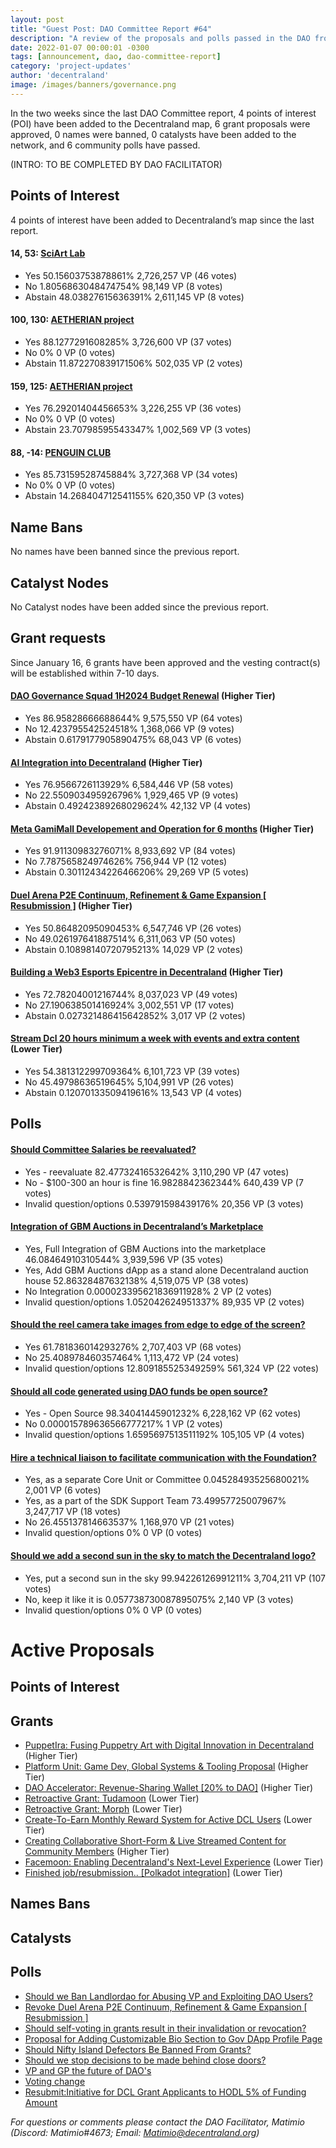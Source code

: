```yaml
---
layout: post
title: "Guest Post: DAO Committee Report #64"
description: "A review of the proposals and polls passed in the DAO from January 16 through January 31".
date: 2022-01-07 00:00:01 -0300
tags: [announcement, dao, dao-committee-report]
category: 'project-updates'
author: 'decentraland'
image: /images/banners/governance.png
---
```


In the two weeks since the last DAO Committee report, 4 points of interest (POI) have been added to the Decentraland map, 6 grant proposals were approved, 0 names were banned, 0 catalysts have been added to the network, and 6 community polls have passed.

(INTRO: TO BE COMPLETED BY DAO FACILITATOR)

## Points of Interest
4 points of interest have been added to Decentraland’s map since the last report.


#### 14, 53: [SciArt Lab](https://governance.decentraland.org/proposal/?id=a109a194-e138-4441-a0bb-e7108f7cafd5)

* Yes 50.15603753878861% 2,726,257 VP (46 votes)
* No 1.8056863048474754% 98,149 VP (8 votes)
* Abstain 48.03827615636391% 2,611,145 VP (8 votes)


#### 100, 130: [AETHERIAN project](https://governance.decentraland.org/proposal/?id=7a0c7cf9-9c02-49f1-9a16-2ef8345e2e80)

* Yes 88.1277291608285% 3,726,600 VP (37 votes)
* No 0% 0 VP (0 votes)
* Abstain 11.872270839171506% 502,035 VP (2 votes)


#### 159, 125: [AETHERIAN project](https://governance.decentraland.org/proposal/?id=51c498f7-6f00-4708-bc55-bfea7dad57c1)

* Yes 76.29201404456653% 3,226,255 VP (36 votes)
* No 0% 0 VP (0 votes)
* Abstain 23.70798595543347% 1,002,569 VP (3 votes)


#### 88, -14: [PENGUIN CLUB](https://governance.decentraland.org/proposal/?id=c6d5203c-fbe2-4d36-8c73-5ba5d950bafe)

* Yes 85.73159528745884% 3,727,368 VP (34 votes)
* No 0% 0 VP (0 votes)
* Abstain 14.268404712541155% 620,350 VP (3 votes)


## Name Bans

No names have been banned since the previous report.

## Catalyst Nodes
No Catalyst nodes have been added since the previous report.


## Grant requests
Since January 16, 6 grants have been approved and the vesting contract(s) will be established within 7-10 days.


#### [DAO Governance Squad 1H2024 Budget Renewal](https://governance.decentraland.org/proposal/?id=dcc5133c-2e22-4c63-b8eb-f50a758c6ae2) (Higher Tier)

* Yes 86.95828666688644% 9,575,550 VP (64 votes)
* No 12.423795542524518% 1,368,066 VP (9 votes)
* Abstain 0.6179177905890475% 68,043 VP (6 votes)


#### [AI Integration into Decentraland](https://governance.decentraland.org/proposal/?id=42a603d2-9b6c-4d80-afb3-b2d029ffd367) (Higher Tier)

* Yes 76.9566726113929% 6,584,446 VP (58 votes)
* No 22.550903495926796% 1,929,465 VP (9 votes)
* Abstain 0.49242389268029624% 42,132 VP (4 votes)


#### [Meta GamiMall Developement and Operation for 6 months](https://governance.decentraland.org/proposal/?id=7c7a1610-7a33-4e42-9b14-4cd328669c38) (Higher Tier)

* Yes 91.91130983276071% 8,933,692 VP (84 votes)
* No 7.787565824974626% 756,944 VP (12 votes)
* Abstain 0.30112434226466206% 29,269 VP (5 votes)


#### [Duel Arena P2E Continuum, Refinement &amp; Game Expansion [ Resubmission ]](https://governance.decentraland.org/proposal/?id=1b8eef75-add3-49d6-9181-3061daaf22ec) (Higher Tier)

* Yes 50.86482095090453% 6,547,746 VP (26 votes)
* No 49.026197641887514% 6,311,063 VP (50 votes)
* Abstain 0.10898140720795213% 14,029 VP (2 votes)


#### [Building a Web3 Esports Epicentre in Decentraland](https://governance.decentraland.org/proposal/?id=15bae901-913b-45c2-a404-5e67749b7219) (Higher Tier)

* Yes 72.78204001216744% 8,037,023 VP (49 votes)
* No 27.190638501416924% 3,002,551 VP (17 votes)
* Abstain 0.027321486415642852% 3,017 VP (2 votes)


#### [Stream Dcl 20 hours minimum a week with events and extra content](https://governance.decentraland.org/proposal/?id=ff19c0eb-27fb-4119-b5f5-2e4a2fc4fbb8) (Lower Tier)

* Yes 54.381312299709364% 6,101,723 VP (39 votes)
* No 45.49798636519645% 5,104,991 VP (26 votes)
* Abstain 0.12070133509419616% 13,543 VP (4 votes)


## Polls

#### [Should Committee Salaries be reevaluated?](https://governance.decentraland.org/proposal/?id=0b54cb86-255e-4ecb-969b-3d58333b1413)

* Yes - reevaluate 82.47732416532642% 3,110,290 VP (47 votes)
* No - $100-300 an hour is fine 16.9828842362344% 640,439 VP (7 votes)
* Invalid question/options 0.539791598439176% 20,356 VP (3 votes)


#### [Integration of GBM Auctions in Decentraland’s Marketplace](https://governance.decentraland.org/proposal/?id=f948fa30-6575-41c1-a2e5-57be5fc8ce4e)

* Yes, Full Integration of GBM Auctions into the marketplace 46.08464910310544% 3,939,596 VP (35 votes)
* Yes, Add GBM Auctions dApp as a stand alone Decentraland auction house 52.86328487632138% 4,519,075 VP (38 votes)
* No Integration 0.000023395621836911928% 2 VP (2 votes)
* Invalid question/options 1.052042624951337% 89,935 VP (2 votes)


#### [Should the reel camera take images from edge to edge of the screen?](https://governance.decentraland.org/proposal/?id=64d9f762-dfea-4d4a-91c6-e17345db9092)

* Yes 61.781836014293276% 2,707,403 VP (68 votes)
* No 25.408978460357464% 1,113,472 VP (24 votes)
* Invalid question/options 12.809185525349259% 561,324 VP (22 votes)


#### [Should all code generated using DAO funds be open source?](https://governance.decentraland.org/proposal/?id=e82e640a-aa4a-4353-8183-63339e76cfd0)

* Yes - Open Source 98.34041445901232% 6,228,162 VP (62 votes)
* No 0.000015789636566777217% 1 VP (2 votes)
* Invalid question/options 1.6595697513511192% 105,105 VP (4 votes)


#### [Hire a technical liaison to facilitate communication with the Foundation?](https://governance.decentraland.org/proposal/?id=a3e3340d-8782-4a5e-8344-90cc74d709eb)

* Yes, as a separate Core Unit or Committee 0.04528493525680021% 2,001 VP (6 votes)
* Yes, as a part of the SDK Support Team 73.49957725007967% 3,247,717 VP (18 votes)
* No 26.455137814663537% 1,168,970 VP (21 votes)
* Invalid question/options 0% 0 VP (0 votes)


#### [Should we add a second sun in the sky to match the Decentraland logo?](https://governance.decentraland.org/proposal/?id=a96fd4e0-a439-40ef-bc6b-a43aff102db7)

* Yes, put a second sun in the sky 99.94226126991211% 3,704,211 VP (107 votes)
* No, keep it like it is 0.057738730087895075% 2,140 VP (3 votes)
* Invalid question/options 0% 0 VP (0 votes)



# Active Proposals

## Points of Interest


## Grants

* [PuppetIra: Fusing Puppetry Art with Digital Innovation in Decentraland](https://governance.decentraland.org/proposal/?id=27c424fe-d285-4266-ba6c-ec61ba4e3081) (Higher Tier)
* [Platform Unit: Game Dev, Global Systems &amp; Tooling Proposal](https://governance.decentraland.org/proposal/?id=dc00f623-479a-4f31-ae41-9d2ee8f966a8) (Higher Tier)
* [DAO Accelerator: Revenue-Sharing Wallet [20% to DAO]](https://governance.decentraland.org/proposal/?id=59a1dee7-9d0d-4fb9-9c5c-7057d5f37a13) (Higher Tier)
* [Retroactive Grant: Tudamoon](https://governance.decentraland.org/proposal/?id=ed697713-cd4f-4bb4-bcb2-5c3bf5c567ee) (Lower Tier)
* [Retroactive Grant: Morph](https://governance.decentraland.org/proposal/?id=a0e2bf05-2a60-4443-8ae3-5c9505e74cec) (Lower Tier)
* [Create-To-Earn Monthly Reward System for Active DCL Users](https://governance.decentraland.org/proposal/?id=81ba1207-2375-4ffe-abf6-b69039618ae9) (Lower Tier)
* [Creating Collaborative Short-Form &amp; Live Streamed Content for Community Members](https://governance.decentraland.org/proposal/?id=c94dab4a-28f2-4c7b-83dd-b786aa563427) (Higher Tier)
* [Facemoon: Enabling Decentraland&#39;s Next-Level Experience](https://governance.decentraland.org/proposal/?id=034fbe30-038d-4349-b6ee-fcb80469b64e) (Lower Tier)
* [Finished job/resubmission.. [Polkadot integration]](https://governance.decentraland.org/proposal/?id=79b5abda-262e-4b76-a948-d7cc6f5719ac) (Lower Tier)

## Names Bans


## Catalysts


## Polls

* [Should we Ban Landlordao for Abusing VP and Exploiting DAO Users?](https://governance.decentraland.org/proposal/?id=e8d1bbb7-4309-4be9-9570-a0a7b62a7390)
* [Revoke Duel Arena P2E Continuum, Refinement &amp; Game Expansion [ Resubmission ]](https://governance.decentraland.org/proposal/?id=3b92b879-c975-4407-b87a-b03c20baff81)
* [Should self-voting in grants result in their invalidation or revocation?](https://governance.decentraland.org/proposal/?id=fee72e67-9342-4fa9-8574-688916c8419a)
* [Proposal for Adding Customizable Bio Section to Gov DApp Profile Page](https://governance.decentraland.org/proposal/?id=c6948240-c8a2-4d37-8a31-1b93331a82db)
* [Should Nifty Island Defectors Be Banned From Grants?](https://governance.decentraland.org/proposal/?id=e8bfdf00-eac1-4bef-92e5-12c6e219d979)
* [Should we stop decisions to be made behind close doors?](https://governance.decentraland.org/proposal/?id=fa8058c5-176e-49ae-bc82-9a1c95282118)
* [VP and GP the future of DAO&#39;s ](https://governance.decentraland.org/proposal/?id=71e0173a-e9e6-43f2-9398-25aaffc1b2ea)
* [Voting change](https://governance.decentraland.org/proposal/?id=57ae82de-1c17-4fa0-936b-82793f740dfa)
* [Resubmit:Initiative for DCL Grant Applicants to HODL 5% of Funding Amount](https://governance.decentraland.org/proposal/?id=e326a3a4-6abd-4b40-a408-6b9411c353d9)

*For questions or comments please contact the DAO Facilitator, Matimio (Discord: Matimio#4673; Email: [Matimio@decentraland.org](mailto:Matimio@decentraland.org))*
